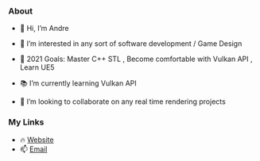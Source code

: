 ### About
- 👋 Hi, I’m Andre
- 👀 I’m interested in any sort of software development / Game Design

- 🥅 2021 Goals: Master C++ STL , Become comfortable with Vulkan API , Learn UE5
- 📚 I’m currently learning Vulkan API
- 💞️ I’m looking to collaborate on any real time rendering projects

### My Links
- 🔥 [Website](https://www.xtremestudios.org/)
- 📫 [Email](ahloubser12@gmail.com)

<!---
GamingXtreme1/GamingXtreme1 is a ✨ special ✨ repository because its `README.md` (this file) appears on your GitHub profile.
You can click the Preview link to take a look at your changes.
--->
